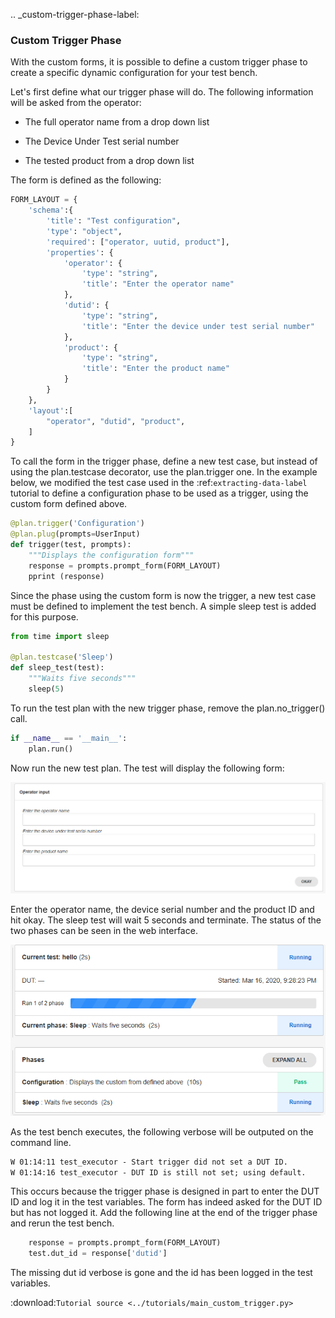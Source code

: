 
.. _custom-trigger-phase-label:

### Custom Trigger Phase

With the custom forms, it is possible to define a custom trigger phase to create a specific dynamic configuration for your test bench.

Let's first define what our trigger phase will do. The following information will be asked from the operator:

- The full operator name from a drop down list

- The Device Under Test serial number

- The tested product from a drop down list

The form is defined as the following:

```python
FORM_LAYOUT = {
    'schema':{
        'title': "Test configuration",
        'type': "object",
        'required': ["operator, uutid, product"],
        'properties': {
            'operator': {
                'type': "string", 
                'title': "Enter the operator name"
            },
            'dutid': {
                'type': "string", 
                'title': "Enter the device under test serial number"
            },
            'product': {
                'type': "string", 
                'title': "Enter the product name"
            }
        }
    },
    'layout':[
        "operator", "dutid", "product",
    ]
}
```

To call the form in the trigger phase, define a new test case, but instead of using the plan.testcase decorator, use the plan.trigger one. 
In the example below, we modified the test case used in the :ref:`extracting-data-label` tutorial to define a configuration phase to be used as a trigger, using the custom form defined above. 


```python
@plan.trigger('Configuration')
@plan.plug(prompts=UserInput)
def trigger(test, prompts):
    """Displays the configuration form"""
    response = prompts.prompt_form(FORM_LAYOUT)
    pprint (response)
```

Since the phase using the custom form is now the trigger, a new test case must be defined to implement the test bench. A simple sleep test is added for this purpose.

```python
from time import sleep

@plan.testcase('Sleep')
def sleep_test(test):
    """Waits five seconds"""
    sleep(5)
```

To run the test plan with the new trigger phase, remove the plan.no_trigger() call. 

```python
if __name__ == '__main__':
    plan.run()
```

Now run the new test plan. The test will display the following form: 

![Normal Form](img/custom-trigger.png)

Enter the operator name, the device serial number and the product ID and hit okay. The sleep test will wait 5 seconds and terminate. The status of the two phases can be seen in the web interface.

![Normal Form](img/custom-trigger-result.png)

As the test bench executes, the following verbose will be outputed on the command line.

```bat
W 01:14:11 test_executor - Start trigger did not set a DUT ID.
W 01:14:16 test_executor - DUT ID is still not set; using default.
```

This occurs because the trigger phase is designed in part to enter the DUT ID and log it in the test variables. The form has indeed asked for the DUT ID but has not logged it. Add the following line at the end of the trigger phase and rerun the test bench.

```python
    response = prompts.prompt_form(FORM_LAYOUT)
    test.dut_id = response['dutid']
```

The missing dut id verbose is gone and the id has been logged in the test variables.


:download:`Tutorial source <../tutorials/main_custom_trigger.py>`

<br/>